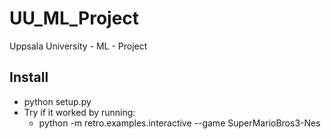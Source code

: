 # UU_ML_Project
Uppsala University - ML - Project

## Install
- python setup.py
- Try if it worked by running:
    - python -m retro.examples.interactive --game SuperMarioBros3-Nes